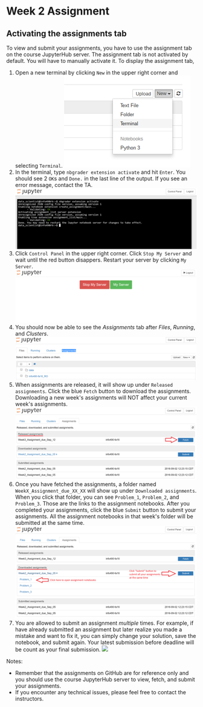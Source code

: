 # Week 2 Assignment
## Activating the assignments tab

To view and submit your assignments, you have to use the assignment tab on
the course JupyterHub server. The assignment tab is not activated by default.
You will have to manually activate it. To display the assignment tab,

1. Open a new terminal by clicking `New` in the upper right corner and
   selecting `Terminal`.
   ![](images/new_terminal.png)
2. In the terminal, type `nbgrader extension activate` and hit `Enter`. You
   should see 2 `OK`s and `Done.` in the last line of the output. If you see an
   error message, contact the TA.
   ![](images/nbgrader_extension_activate.png)
3. Click `Control Panel` in the upper right corner. Click `Stop My Server` and
   wait until the red button disappers. Restart your server by clicking
   `My Server`.
   ![](images/control_panel.png)
4. You should now be able to see the *Assignments* tab after _Files_,
   _Running_, and _Clusters_.
   ![](images/assignments_tab.png)
5. When assignments are released, it will show up under `Released assignments`. 
   Click the blue `Fetch` button to download the assignments. 
   Downloading a new week's assignments will NOT affect your current week's assignments.
   ![](images/assignments_tab_first_assignment.png)
6. Once you have fetched the assignments, a folder named `WeekX_Assignment_due_XX_XX` will show up under `Downloaded assignments`.
   When you click that folder, you can see `Problem_1`, `Problem_2`, and `Problem_3`. 
   Those are the links to the assignment notebooks.
   After you completed your assignments, click the blue `Submit` button to submit your assignments. 
   All the assignment notebooks in that week's folder will be submitted at the same time.
  ![](images/submit_assignment.png)
7. You are allowed to submit an assignment *multiple* times. For example, if have
  already submitted an assignment but later realize you made a mistake and want
  to fix it, you can simply change your solution, save the notebook, and submit
  again. Your latest submission before deadline will be count as your final submission.
   ![](images/submited_assignment.png)

Notes:

- Remember that the assignments on GitHub are for reference only and you should
  use the course JupyterHub server to view, fetch, and submit your assignments.
- If you encounter any technical issues, please feel free to contact the
  instructors.

